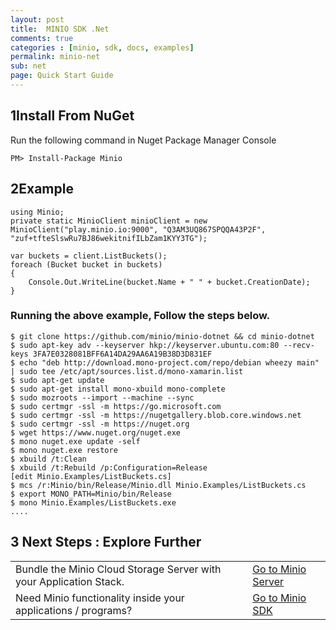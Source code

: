 ```yaml
---
layout: post
title:  MINIO SDK .Net
comments: true
categories : [minio, sdk, docs, examples]
permalink: minio-net
sub: net 
page: Quick Start Guide
---
```

 
## <span>1</span>Install From NuGet
Run the following command in Nuget Package Manager Console

<pre class="code-toolbar"><code class="language-bash">PM> Install-Package Minio</code></pre>
 
## <span>2</span>Example

<pre class="code-toolbar m-b-10"><code class="language-java">using Minio;
private static MinioClient minioClient = new MinioClient("play.minio.io:9000", "Q3AM3UQ867SPQQA43P2F", "zuf+tfteSlswRu7BJ86wekitnifILbZam1KYY3TG");

var buckets = client.ListBuckets();
foreach (Bucket bucket in buckets)
{
    Console.Out.WriteLine(bucket.Name + " " + bucket.CreationDate);
}</code></pre>
	
   
### Running the above example, Follow the steps below.
<pre class="code-toolbar"><code class="language-java">$ git clone https://github.com/minio/minio-dotnet && cd minio-dotnet
$ sudo apt-key adv --keyserver hkp://keyserver.ubuntu.com:80 --recv-keys 3FA7E0328081BFF6A14DA29AA6A19B38D3D831EF
$ echo "deb http://download.mono-project.com/repo/debian wheezy main" | sudo tee /etc/apt/sources.list.d/mono-xamarin.list
$ sudo apt-get update
$ sudo apt-get install mono-xbuild mono-complete
$ sudo mozroots --import --machine --sync 
$ sudo certmgr -ssl -m https://go.microsoft.com
$ sudo certmgr -ssl -m https://nugetgallery.blob.core.windows.net
$ sudo certmgr -ssl -m https://nuget.org
$ wget https://www.nuget.org/nuget.exe
$ mono nuget.exe update -self
$ mono nuget.exe restore
$ xbuild /t:Clean
$ xbuild /t:Rebuild /p:Configuration=Release
[edit Minio.Examples/ListBuckets.cs]
$ mcs /r:Minio/bin/Release/Minio.dll Minio.Examples/ListBuckets.cs
$ export MONO_PATH=Minio/bin/Release
$ mono Minio.Examples/ListBuckets.exe
....</code></pre>
	

## <span>3</span> Next Steps : Explore Further

<table class="table table-bordered">
<tbody>
	<tr>
	 <td>Bundle the Minio Cloud Storage Server with your Application Stack. </td>
	 <td><a href="minio-client.html"> Go to Minio Server</a></td>
	</tr>
	<tr>
	 <td>Need Minio functionality inside your applications / programs? </td>
	 <td><a href="minio-sdk.html"> Go to Minio SDK</a></td>
	</tr> 
</tbody>
</table>
 
